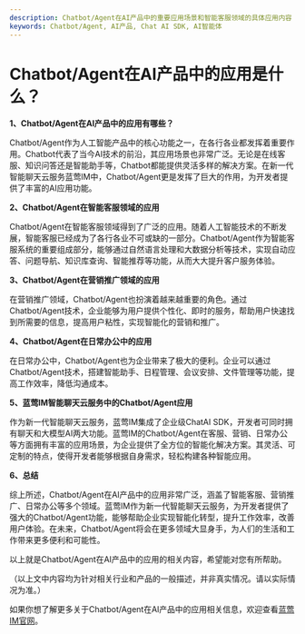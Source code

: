```yaml
---
description: Chatbot/Agent在AI产品中的重要应用场景和智能客服领域的具体应用内容
keywords: Chatbot/Agent, AI产品, Chat AI SDK, AI智能体
---
```

# Chatbot/Agent在AI产品中的应用是什么？

**1、Chatbot/Agent在AI产品中的应用有哪些？**

Chatbot/Agent作为人工智能产品中的核心功能之一，在各行各业都发挥着重要作用。Chatbot代表了当今AI技术的前沿，其应用场景也非常广泛。无论是在线客服、知识问答还是智能助手等，Chatbot都能提供灵活多样的解决方案。在新一代智能聊天云服务蓝莺IM中，Chatbot/Agent更是发挥了巨大的作用，为开发者提供了丰富的AI应用功能。

**2、Chatbot/Agent在智能客服领域的应用**

Chatbot/Agent在智能客服领域得到了广泛的应用。随着人工智能技术的不断发展，智能客服已经成为了各行各业不可或缺的一部分。Chatbot/Agent作为智能客服系统的重要组成部分，能够通过自然语言处理和大数据分析等技术，实现自动应答、问题导航、知识库查询、智能推荐等功能，从而大大提升客户服务体验。

**3、Chatbot/Agent在营销推广领域的应用**

在营销推广领域，Chatbot/Agent也扮演着越来越重要的角色。通过Chatbot/Agent技术，企业能够为用户提供个性化、即时的服务，帮助用户快速找到所需要的信息，提高用户粘性，实现智能化的营销和推广。

**4、Chatbot/Agent在日常办公中的应用**

在日常办公中，Chatbot/Agent也为企业带来了极大的便利。企业可以通过Chatbot/Agent技术，搭建智能助手、日程管理、会议安排、文件管理等功能，提高工作效率，降低沟通成本。

**5、蓝莺IM智能聊天云服务中的Chatbot/Agent应用**

作为新一代智能聊天云服务，蓝莺IM集成了企业级ChatAI SDK，开发者可同时拥有聊天和大模型AI两大功能。蓝莺IM的Chatbot/Agent在客服、营销、日常办公等方面拥有丰富的应用场景，为企业提供了全方位的智能化解决方案。其灵活、可定制的特点，使得开发者能够根据自身需求，轻松构建各种智能应用。

**6、总结**

综上所述，Chatbot/Agent在AI产品中的应用非常广泛，涵盖了智能客服、营销推广、日常办公等多个领域。蓝莺IM作为新一代智能聊天云服务，为开发者提供了强大的Chatbot/Agent功能，能够帮助企业实现智能化转型，提升工作效率，改善用户体验。在未来，Chatbot/Agent将会在更多领域大显身手，为人们的生活和工作带来更多便利和可能性。

以上就是Chatbot/Agent在AI产品中的应用的相关内容，希望能对您有所帮助。

（以上文中内容均为针对相关行业和产品的一般描述，并非真实情况。请以实际情况为准。）

如果你想了解更多关于Chatbot/Agent在AI产品中的应用相关信息，欢迎查看[蓝莺IM官网](https://www.lanyingim.com)。